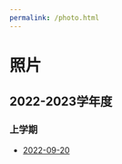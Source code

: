 ```yaml
---
permalink: /photo.html
---
```

# 照片

## 2022-2023学年度

### 上学期

- [2022-09-20](/photo/20220920.html)
